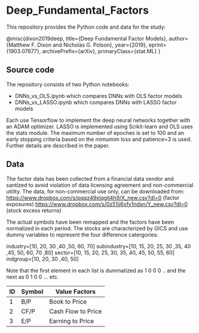 # Deep_Fundamental_Factors

This repository provides the Python code and data for the study:

@misc{dixon2019deep, title={Deep Fundamental Factor Models},
    author={Matthew F. Dixon and Nicholas G. Polson},
    year={2019},
    eprint={1903.07677},
    archivePrefix={arXiv},
    primaryClass={stat.ML}
}

## Source code
The repository consists of two Python notebooks: 
- DNNs_vs_OLS.ipynb which compares DNNs with OLS factor models
- DNNs_vs_LASSO.ipynb which compares DNNs with LASSO factor models

Each use Tensorflow to implement the deep neural networks together with an ADAM optimizer. LASSO is implemented using Scikit-learn and OLS uses the stats module. The maximum number of epoches is set to 100 and an early stopping criteria based on the mimumim loss and patience=3 is used. Further details are described in the paper.

## Data
The factor data has been collected from a financial data vendor and santized to avoid violation of data licensing agreement and non-commercial utility. The data, for non-commercial use only, can be downloaded from:
https://www.dropbox.com/s/pqqz49xlqgit4h9/X_new.csv?dl=0 (factor exposures)
https://www.dropbox.com/s/0z51jj6xfy1ndsn/Y_new.csv?dl=0 (stock excess returns)

The actual symbols have been remapped and the factors have been normalized in each period. The stocks are characterized by GICS and use dummy variables to represent the four difference catergories:

industry=[10, 20, 30 ,40 ,50, 60, 70]
subindustry=[10, 15, 20, 25, 30 ,35, 40 ,45, 50, 60, 70 ,80]
sector=[10, 15, 20, 25, 30, 35, 40, 45, 50, 55, 60]
indgroup=[10, 20, 30 ,40, 50]

Note that the first element in each list is dummatized as 1 0 0 0 .. and the next as 0 1 0 0 ... etc.

ID | Symbol  | Value Factors |
| --- | --- | --- |
|1 | B/P | Book to Price|
|2 | CF/P | Cash Flow to Price|
|3 | E/P | Earning to Price|



